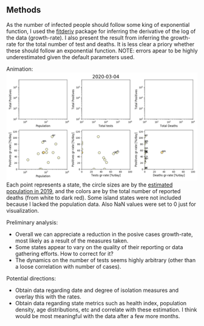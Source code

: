 ## Methods

As the number of infected people should follow some king of exponential
function, I used the
[fitderiv](http://swainlab.bio.ed.ac.uk/software/fitderiv/) package for
inferring the derivative of the log of the data (growth-rate). I also
present the result from inferring the growth-rate for the total number
of test and deaths. It is less clear a priory whether these should
follow an exponential function. NOTE: errors apear to be highly
underestimated given the default parameters used.

Animation:
![Animation. Infering rates from US covidtracking data. Last update: 2020-04-07](figures/covidtracking_states_rates.gif)
Each point represents a state, the circle sizes are by the [estimated
population in
2019](https://www2.census.gov/programs-surveys/popest/datasets/2010-2019/state/detail/),
and the colors are by the total number of reported deaths (from white to
dark red). Some island states were not included because I lacked the
population data. Also NaN values were set to 0 just for visualization.

Preliminary analysis:
* Overall we can appreciate a reduction in the posive cases growth-rate,
most likely as a result of the measures taken. 
* Some states appear to vary on the quality of their reporting or data
  gathering efforts. How to correct for it?
* The dynamics on the number of tests seems highly arbitrary (other than
  a loose correlation with number of cases). 



Potential directions:
* Obtain data regarding date and degree of isolation measures and
  overlay this with the rates.
* Obtain data regarding state metrics such as health index, population
  density, age distributions, etc and correlate with these estimation. I
  think would be most meaningful with the data after a few more months.
